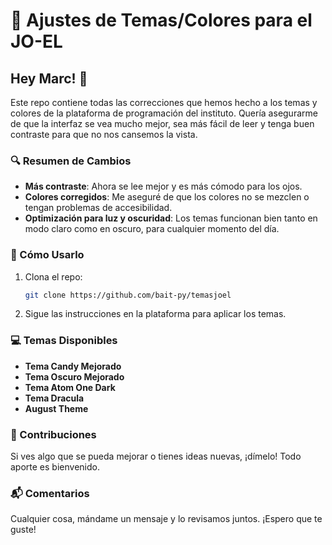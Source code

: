 # 🎨 Ajustes de Temas/Colores para el JO-EL

## Hey Marc! 👋

Este repo contiene todas las correcciones que hemos hecho a los temas y colores de la plataforma de programación del instituto. Quería asegurarme de que la interfaz se vea mucho mejor, sea más fácil de leer y tenga buen contraste para que no nos cansemos la vista.

### 🔍 Resumen de Cambios

- **Más contraste**: Ahora se lee mejor y es más cómodo para los ojos.
- **Colores corregidos**: Me aseguré de que los colores no se mezclen o tengan problemas de accesibilidad.
- **Optimización para luz y oscuridad**: Los temas funcionan bien tanto en modo claro como en oscuro, para cualquier momento del día.

### 🚀 Cómo Usarlo

1. Clona el repo:
   ```bash
   git clone https://github.com/bait-py/temasjoel
   ```

2. Sigue las instrucciones en la plataforma para aplicar los temas.

### 💻 Temas Disponibles

- **Tema Candy Mejorado**
- **Tema Oscuro Mejorado**
- **Tema Atom One Dark**
- **Tema Dracula**
- **August Theme**

### 🤝 Contribuciones

Si ves algo que se pueda mejorar o tienes ideas nuevas, ¡dímelo! Todo aporte es bienvenido.

### 📬 Comentarios

Cualquier cosa, mándame un mensaje y lo revisamos juntos. ¡Espero que te guste!
